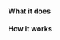 #### What it does

<!-- Please provide some info about what this PR changes on a functional level -->

#### How it works

<!-- Provide some technical info on what you've changed and why -->
